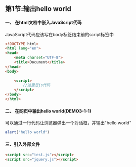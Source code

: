 ## 第1节:输出hello world

#### 一、 在html文档中嵌入JavaScript代码
JavaScript代码应该写在body标签结束前的script标签中
``` html
<!DOCTYPE html>
<html lang="en">
<head>
    <meta charset="UTF-8">
    <title>Document</title>
</head>
<body>
    
    <script>
        //这里是js代码
    </script>
</body>
</html>
```

#### 二、 在网页中输出hello world(DEMO3-1-1)
可以通过一行代码让浏览器弹出一个对话框，并输出"hello world"
``` js
alert("hello world")
```

#### 三、引入外部文件
``` html
<script src="test.js"></script>
<script src="jquery.js"></script>
```

